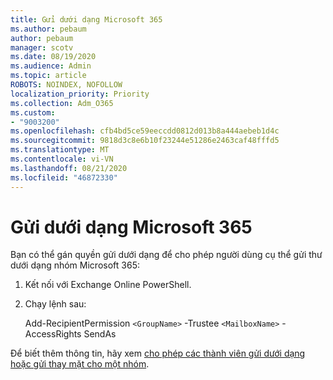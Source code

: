 ```yaml
---
title: Gửi dưới dạng Microsoft 365
ms.author: pebaum
author: pebaum
manager: scotv
ms.date: 08/19/2020
ms.audience: Admin
ms.topic: article
ROBOTS: NOINDEX, NOFOLLOW
localization_priority: Priority
ms.collection: Adm_O365
ms.custom:
- "9003200"
ms.openlocfilehash: cfb4bd5ce59eeccdd0812d013b8a444aebeb1d4c
ms.sourcegitcommit: 9818d3c8e6b10f23244e51286e2463caf48fffd5
ms.translationtype: MT
ms.contentlocale: vi-VN
ms.lasthandoff: 08/21/2020
ms.locfileid: "46872330"
---
```

# <a name="send-as-microsoft-365-group"></a>Gửi dưới dạng Microsoft 365

Bạn có thể gán quyền gửi dưới dạng để cho phép người dùng cụ thể gửi thư dưới dạng nhóm Microsoft 365:  

1. Kết nối với Exchange Online PowerShell.  

2. Chạy lệnh sau:  

    Add-RecipientPermission `<GroupName>` -Trustee `<MailboxName>` -AccessRights SendAs

Để biết thêm thông tin, hãy xem [cho phép các thành viên gửi dưới dạng hoặc gửi thay mặt cho một nhóm](https://docs.microsoft.com/microsoft-365/admin/create-groups/allow-members-to-send-as-or-send-on-behalf-of-group?view=o365-worldwide).